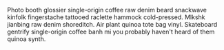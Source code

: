 Photo booth glossier single-origin coffee raw denim beard snackwave kinfolk fingerstache tattooed raclette hammock cold-pressed. Mlkshk jianbing raw denim shoreditch. Air plant quinoa tote bag vinyl. Skateboard gentrify single-origin coffee banh mi you probably haven't heard of them quinoa synth.